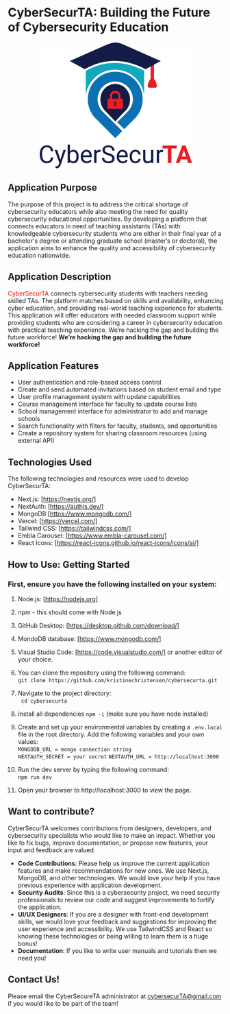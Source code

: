 # CyberSecurTA: Building the Future of Cybersecurity Education
<p align="center">
<img src="public/logo.png" ></p>

## Application Purpose 
The purpose of this project is to address the critical shortage of cybersecurity educators while also meeting the need for quality cybersecurity educational opportunities. By developing a platform that connects educators in need of teaching assistants (TAs) with knowledgeable cybersecurity students who are either in their final year of a bachelor's degree or attending graduate school (master’s or doctoral), the application aims to enhance the quality and accessibility of cybersecurity education nationwide. 

## Application Description
<span style="color:red">CyberSecurTA </span> connects cybersecurity students with teachers needing skilled TAs. The platform matches based on skills and availability, enhancing cyber education, and providing real-world teaching experience for students. This application will offer educators with needed classroom support while providing students who are considering a career in cybersecurity education with practical teaching experience. We’re hacking the gap and building the future workforce! **We’re hacking the gap and building the future workforce!** 

## Application Features
* User authentication and role-based access control
* Create and send automated invitations based on student email and type
* User profile management system with update capabilities
* Course management interface for faculty to update course lists
* School management interface for administrator to add and manage schools
* Search functionality with filters for faculty, students, and opportunities
* Create a repository system for sharing classroom resources (using external API)

## Technologies Used

The following technologies and resources were used to develop CyberSecurTA:
* Next.js: [https://nextjs.org/]
* NextAuth: [https://authjs.dev/]
* MongoDB [https://www.mongodb.com/]
* Vercel: [https://vercel.com/]
* Tailwind CSS: [https://tailwindcss.com/]
* Embla Carousel: [https://www.embla-carousel.com/]
* React Icons: [https://react-icons.github.io/react-icons/icons/ai/]

## How to Use: Getting Started

### First, ensure you have the following installed on your system:
1. Node.js: [https://nodejs.org]
2. npm - this should come with Node.js
3. GitHub Desktop: [https://desktop.github.com/download/]
4. MondoDB database: [https://www.mongodb.com/]
5. Visual Studio Code: [https://code.visualstudio.com/] or another editor of your choice.


1. You can clone the repository using the following command: <br>
`git clone https://github.com/kristinechristensen/cybersecurta.git`
2. Navigate to the project directory: <br>
` cd cybersecurta`
3. Install all dependencies
`npm -i`  (make sure you have node installed)
4.  Create and set up your environmental variables by creating a `.env.local` file in the root directory. Add the following variables and your own values: <br>
   `MONGODB_URL = mongo connection string`<br>
   `NEXTAUTH_SECRET = your secret`
   `NEXTAUTH_URL = http://localhost:3000`
5. Run the dev server by typing the following command:<br>
`npm run dev`
6. Open your browser to http://localhost:3000 to view the page.

## Want to contribute? 
CyberSecurTA welcomes contributions from designers, developers, and cybersecurity specialists who would like to make an impact. Whether you like to fix bugs, improve documentation, or propose new features, your input and feedback are valued. 
* **Code Contributions**: Please help us improve the current application features and make recommendations for new ones. We use Next.js, MongoDB, and other technologies. We would love your help if you have previous experience with application development. 
* **Security Audits**: Since this is a cybersecurity project, we need security professionals to review our code and  suggest improvements to fortify the application.
*  **UI/UX Designers**: If you are a designer with front-end development skills, we would love your feedback and suggestions for improving the user experience and accessibility. We use TailwindCSS and React so knowing these technologies or being willing to learn them is a huge bonus!
* **Documentation**: If you like to write user manuals and tutorials then we need you! 

## Contact Us!





Please email the CyberSecureTA administrator at cybersecurTA@gmail.com if you would like to be part of the team!

